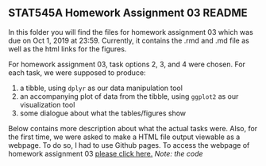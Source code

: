 
## **STAT545A Homework Assignment 03 README**



In this folder you will find the files for homework assignment 03 which was due on Oct 1, 2019 at 23:59. Currently, it contains the .rmd and .md file as well as the html links for the figures. 

For homework assignment 03, task options 2, 3, and 4 were chosen. For each task, we were supposed to produce:
1. a tibble, using ```dplyr``` as our data manipulation tool
2. an accompanying plot of data from the tibble, using ```ggplot2``` as our visualization tool 
3. some dialogue about what the tables/figures show 

Below contains more description about what the actual tasks were. Also, for the first time, we were asked to make a HTML file output viewable as a webpage. To do so, I had to use Github pages. To access the webpage of homework assignment 03 [please click here.](https://stat545-ubc-hw-2019-20.github.io/stat545-hw-mksm1228/hw03/hw03_dplyr-ggplot2.html) *Note: the code <style type> under the library code chunk was used to put the figures and tables side-by-side. It renders properly for the webpage. But, they do not render properly for the .md file. Regardless, I made both the .rmd and .md files as github outputs to make it more readable. In the .rmd file you will see I made comments as to what the code does and where it is derived from.*

### **Task Option 2**

------------------------------------------

Get the maximum and minimum of GDP per capita for all continents.

### **Task Option 3**

------------------------------------------

Look at the spread of GDP per capita within the continents.

### **Task Option 4**

------------------------------------------

Compute a trimmed mean of life expectancy for different years. Or a weighted mean, weighting by population. Just try something other than the plain vanilla mean.
